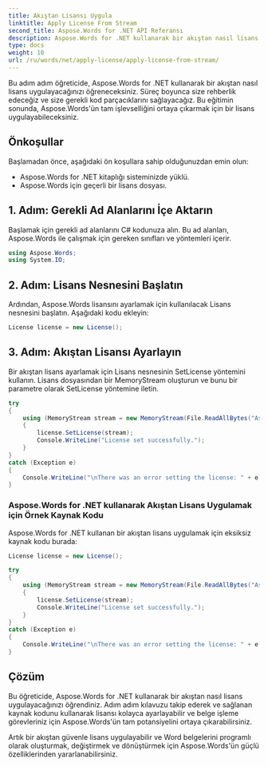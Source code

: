 ```yaml
---
title: Akıştan Lisansı Uygula
linktitle: Apply License From Stream
second_title: Aspose.Words for .NET API Referansı
description: Aspose.Words for .NET kullanarak bir akıştan nasıl lisans uygulayacağınızı öğrenin. Adım adım rehber
type: docs
weight: 10
url: /ru/words/net/apply-license/apply-license-from-stream/
---
```


Bu adım adım öğreticide, Aspose.Words for .NET kullanarak bir akıştan nasıl lisans uygulayacağınızı öğreneceksiniz. Süreç boyunca size rehberlik edeceğiz ve size gerekli kod parçacıklarını sağlayacağız. Bu eğitimin sonunda, Aspose.Words'ün tam işlevselliğini ortaya çıkarmak için bir lisans uygulayabileceksiniz.

## Önkoşullar
Başlamadan önce, aşağıdaki ön koşullara sahip olduğunuzdan emin olun:
- Aspose.Words for .NET kitaplığı sisteminizde yüklü.
- Aspose.Words için geçerli bir lisans dosyası.

## 1. Adım: Gerekli Ad Alanlarını İçe Aktarın
Başlamak için gerekli ad alanlarını C# kodunuza alın. Bu ad alanları, Aspose.Words ile çalışmak için gereken sınıfları ve yöntemleri içerir.

```csharp
using Aspose.Words;
using System.IO;
```

## 2. Adım: Lisans Nesnesini Başlatın
Ardından, Aspose.Words lisansını ayarlamak için kullanılacak Lisans nesnesini başlatın. Aşağıdaki kodu ekleyin:

```csharp
License license = new License();
```

## 3. Adım: Akıştan Lisansı Ayarlayın
Bir akıştan lisans ayarlamak için Lisans nesnesinin SetLicense yöntemini kullanın. Lisans dosyasından bir MemoryStream oluşturun ve bunu bir parametre olarak SetLicense yöntemine iletin.

```csharp
try
{
    using (MemoryStream stream = new MemoryStream(File.ReadAllBytes("Aspose.Words.lic")))
    {
        license.SetLicense(stream);
        Console.WriteLine("License set successfully.");
    }
}
catch (Exception e)
{
    Console.WriteLine("\nThere was an error setting the license: " + e.Message);
}
```

### Aspose.Words for .NET kullanarak Akıştan Lisans Uygulamak için Örnek Kaynak Kodu
Aspose.Words for .NET kullanan bir akıştan lisans uygulamak için eksiksiz kaynak kodu burada:

```csharp
License license = new License();

try
{
    using (MemoryStream stream = new MemoryStream(File.ReadAllBytes("Aspose.Words.lic")))
    {
        license.SetLicense(stream);
        Console.WriteLine("License set successfully.");
    }
}
catch (Exception e)
{
    Console.WriteLine("\nThere was an error setting the license: " + e.Message);
}
```

## Çözüm
Bu öğreticide, Aspose.Words for .NET kullanarak bir akıştan nasıl lisans uygulayacağınızı öğrendiniz. Adım adım kılavuzu takip ederek ve sağlanan kaynak kodunu kullanarak lisansı kolayca ayarlayabilir ve belge işleme görevleriniz için Aspose.Words'ün tam potansiyelini ortaya çıkarabilirsiniz.

Artık bir akıştan güvenle lisans uygulayabilir ve Word belgelerini programlı olarak oluşturmak, değiştirmek ve dönüştürmek için Aspose.Words'ün güçlü özelliklerinden yararlanabilirsiniz.
